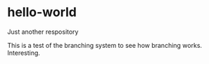 # hello-world
Just another respository


This is a test of the branching system to see how branching works.
Interesting.

